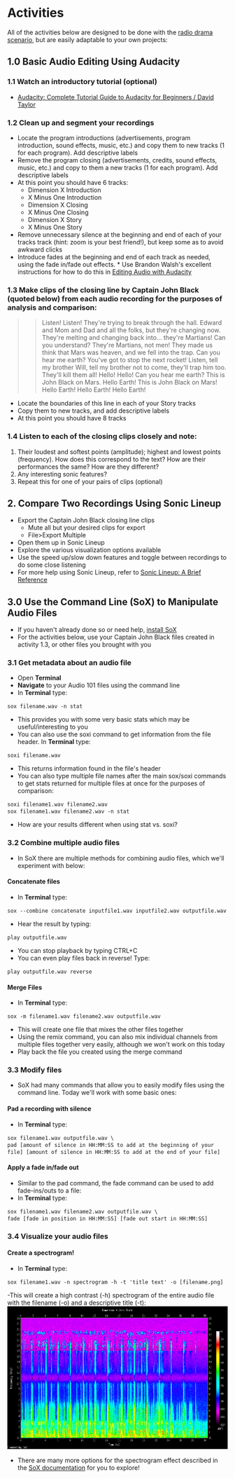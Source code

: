 # Activities
All of the activities below are designed to be done with the [radio drama scenario](https://github.com/seanluyk/audio101/blob/master/exercises_intro.md#scenario), but are easily adaptable to your own projects:
## 1.0 Basic Audio Editing Using Audacity
### 1.1 Watch an introductory tutorial (optional)
- [Audacity: Complete Tutorial Guide to Audacity for Beginners / David Taylor](https://www.youtube.com/watch?v=aCisC3sHneM)
### 1.2 Clean up and segment your recordings
- Locate the program introductions (advertisements, program introduction, sound effects, music, etc.) and copy them to new tracks (1 for each program). Add descriptive labels
- Remove the program closing (advertisements, credits, sound effects, music, etc.) and copy to them a new tracks (1 for each program). Add descriptive labels
- At this point you should have 6 tracks:
  - Dimension X Introduction
  - X Minus One Introduction
  - Dimension X Closing
  - X Minus One Closing
  - Dimension X Story
  - X Minus One Story
- Remove unnecessary silence at the beginning and end of each of your tracks track (hint: zoom is your best friend!), but keep some as to avoid awkward clicks
- Introduce fades at the beginning and end of each track as needed, using the fade in/fade out effects. * Use Brandon Walsh's excellent instructions for how to do this in [Editing Audio with Audacity](https://programminghistorian.org/en/lessons/editing-audio-with-audacity#editing-audio)  
### 1.3 Make clips of the closing line by Captain John Black (quoted below) from each audio recording for the purposes of analysis and comparison: 
> > Listen! Listen! They're trying to break through the hall. Edward and Mom and Dad and all the folks, but they're changing now. They're melting and changing back into... they're Martians! Can you understand? They're Martians, not men! They made us think that Mars was heaven, and we fell into the trap. Can you hear me earth? You've got to stop the next rocket! Listen, tell my brother Will, tell my brother not to come, they'll trap him too. They'll kill them all! Hello! Hello! Can you hear me earth? This is John Black on Mars. Hello Earth! This is John Black on Mars! Hello Earth! Hello Earth! Hello Earth!
- Locate the boundaries of this line in each of your Story tracks
- Copy them to new tracks, and add descriptive labels
- At this point you should have 8 tracks
### 1.4 Listen to each of the closing clips closely and note:
1. Their loudest and softest points (amplitude); highest and lowest points (frequency). How does this correspond to the text? How are their performances the same? How are they different? 
2. Any interesting sonic features? 
3. Repeat this for one of your pairs of clips (optional) 
## 2. Compare Two Recordings Using Sonic Lineup
- Export the Captain John Black closing line clips
  - Mute all but your desired clips for export
  - File>Export Multiple
- Open them up in Sonic Lineup
- Explore the various visualization options available
- Use the speed up/slow down features and toggle between recordings to do some close listening
- For more help using Sonic Lineup, refer to [Sonic Lineup: A Brief Reference](https://sonicvisualiser.org/sonic-lineup/doc/reference/1.0/en/index.html)
## 3.0 Use the Command Line (SoX) to Manipulate Audio Files
 - If you haven't already done so or need help, [install SoX](https://github.com/seanluyk/audio101/blob/master/SoX_installation.md)
 - For the activities below, use your Captain John Black files created in activity 1.3, or other files you brought with you 
### 3.1 Get metadata about an audio file
- Open **Terminal**
- **Navigate** to your Audio 101 files using the command line
- In **Terminal** type:
~~~shell
sox filename.wav -n stat
~~~
- This provides you with some very basic stats which may be useful/interesting to you
- You can also use the soxi command to get information from the file header. In **Terminal** type:
~~~shell
soxi filename.wav
~~~
 - This returns information found in the file's header
 - You can also type multiple file names after the main sox/soxi commands to get stats returned for multiple files at once for the purposes of comparison:
 ~~~shell
 soxi filename1.wav filename2.wav
 sox filename1.wav filename2.wav -n stat
 ~~~
 - How are your results different when using stat vs. soxi?
### 3.2 Combine multiple audio files
- In SoX there are multiple methods for combining audio files, which we'll experiment with below:
#### Concatenate files
- In **Terminal** type:
~~~shell
sox --combine concatenate inputfile1.wav inputfile2.wav outputfile.wav
~~~
- Hear the result by typing:
~~~shell
play outputfile.wav
~~~
- You can stop playback by typing CTRL+C
- You can even play files back in reverse! Type:
~~~shell
play outputfile.wav reverse
~~~
#### Merge Files
- In **Terminal** type:
~~~shell
sox -m filename1.wav filename2.wav outputfile.wav
~~~ 
- This will create one file that mixes the other files together
- Using the remix command, you can also mix individual channels from multiple files together very easily, although we won't work on this today
- Play back the file you created using the merge command
### 3.3 Modify files
- SoX had many commands that allow you to easily modify files using the command line. Today we'll work with some basic ones:
#### Pad a recording with silence
- In **Terminal** type:
~~~shell
sox filename1.wav outputfile.wav \
pad [amount of silence in HH:MM:SS to add at the beginning of your file] [amount of silence in HH:MM:SS to add at the end of your file]  
~~~ 
#### Apply a fade in/fade out
- Similar to the pad command, the fade command can be used to add fade-ins/outs to a file:
- In **Terminal** type:
~~~shell
sox filename1.wav filename2.wav outputfile.wav \
fade [fade in position in HH:MM:SS] [fade out start in HH:MM:SS]
~~~ 
### 3.4 Visualize your audio files
#### Create a spectrogram!
- In **Terminal** type:
~~~shell
sox filename1.wav -n spectrogram -h -t 'title text' -o [filename.png]
~~~ 
-This will create a high contrast (-h) spectrogram of the entire audio file with the filename (-o) and a descriptive title (-t):
![](spectrowithtitle.png)
- There are many more options for the spectrogram effect described in the [SoX documentation](http://sox.sourceforge.net/sox.html#EFFECTS) for you to explore!
